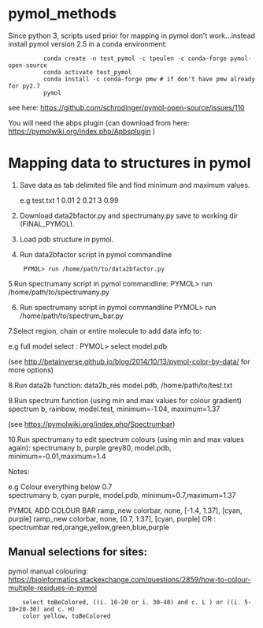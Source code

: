 # pymol_methods


Since python 3,  scripts used prior for mapping in pymol don't work...instead install pymol version 2.5 in a conda environment:

              conda create -n test_pymol -c tpeulen -c conda-forge pymol-open-source
              conda activate test_pymol
              conda install -c conda-forge pmw # if don't have pmw already for py2.7
              pymol 



see here: https://github.com/schrodinger/pymol-open-source/issues/110



You will need the abps plugin (can download from here: https://pymolwiki.org/index.php/Apbsplugin )



# Mapping data to structures in pymol 

1. Save data as tab delimited file and find minimum and maximum values.

    e.g test.txt
    1   0.01
    2   0.21
    3   0.99

2. Download  data2bfactor.py and spectrumany.py save to working dir (FINAL_PYMOL).

3. Load pdb structure in pymol.

4. Run data2bfactor script in pymol commandline 

        PYMOL> run /home/path/to/data2bfactor.py

5.Run spectrumany script in pymol commandline:
              PYMOL> run /home/path/to/spectrumany.py
      
6. Run spectrumany script in pymol commandline
              PYMOL> run /home/path/to/spectrum_bar.py

7.Select region, chain or entire molecule to add data info to:

e.g full model select : 
        PYMOL> select  model.pdb

(see http://betainverse.github.io/blog/2014/10/13/pymol-color-by-data/  for more options)

8.Run data2b function:
          data2b_res model.pdb, /home/path/to/test.txt

9.Run spectrum function (using min and max values for colour gradient)
        spectrum b, rainbow, model.test, minimum=-1.04, maximum=1.37
        
(see https://pymolwiki.org/index.php/Spectrumbar)

10.Run spectrumany to edit spectrum colours (using min and max values again):
        spectrumany b, purple grey80, model.pdb, minimum=-0.01,maximum=1.4

      
Notes:

e.g Colour everything below 0.7  
spectrumany b, cyan purple, model.pdb, minimum=0.7,maximum=1.37



PYMOL ADD COLOUR BAR
ramp_new colorbar, none, [-1.4, 1.37], [cyan, purple]
ramp_new colorbar, none, [0.7, 1.37], [cyan, purple]
OR :
spectrumbar red,orange,yellow,green,blue,purple


## Manual selections for sites: 

pymol manual colouring:
https://bioinformatics.stackexchange.com/questions/2859/how-to-colour-multiple-residues-in-pymol

        select toBeColored, ((i. 10-20 or i. 30-40) and c. L ) or ((i. 5-10+20-30) and c. H)
        color yellow, toBeColored

